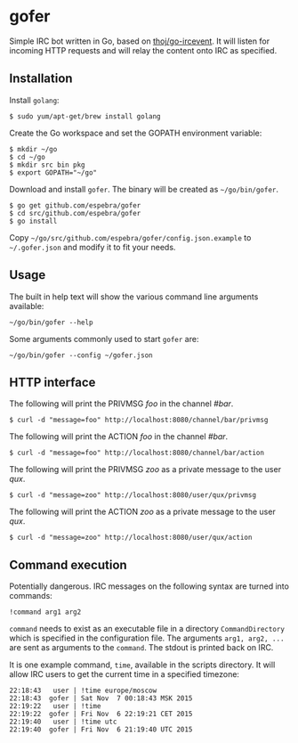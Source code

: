 # gofer

Simple IRC bot written in Go, based on [thoj/go-ircevent](https://github.com/thoj/go-ircevent). It will listen for incoming HTTP requests and will relay the content onto IRC as specified.

## Installation

Install ``golang``:

```
$ sudo yum/apt-get/brew install golang
```

Create the Go workspace and set the GOPATH environment variable:

```
$ mkdir ~/go
$ cd ~/go
$ mkdir src bin pkg
$ export GOPATH="~/go"
```

Download and install ``gofer``. The binary will be created as ``~/go/bin/gofer``.

```
$ go get github.com/espebra/gofer
$ cd src/github.com/espebra/gofer
$ go install
```

Copy ``~/go/src/github.com/espebra/gofer/config.json.example`` to ``~/.gofer.json`` and modify it to fit your needs.

## Usage

The built in help text will show the various command line arguments available:

```
~/go/bin/gofer --help
```

Some arguments commonly used to start ``gofer`` are:

```
~/go/bin/gofer --config ~/gofer.json
```

## HTTP interface

The following will print the PRIVMSG *foo* in the channel *#bar*.

```
$ curl -d "message=foo" http://localhost:8080/channel/bar/privmsg
```

The following will print the ACTION *foo* in the channel *#bar*.

```
$ curl -d "message=foo" http://localhost:8080/channel/bar/action
```

The following will print the PRIVMSG *zoo* as a private message to the user *qux*.

```
$ curl -d "message=zoo" http://localhost:8080/user/qux/privmsg
```

The following will print the ACTION *zoo* as a private message to the user *qux*.

```
$ curl -d "message=zoo" http://localhost:8080/user/qux/action
```

## Command execution

Potentially dangerous. IRC messages on the following syntax are turned into commands:

```
!command arg1 arg2
````

``command`` needs to exist as an executable file in a directory ``CommandDirectory`` which is specified in the configuration file. The arguments ``arg1, arg2, ...`` are sent as arguments to the ``command``. The stdout is printed back on IRC.

It is one example command, ``time``, available in the scripts directory. It will allow IRC users to get the current time in a specified timezone:

```
22:18:43   user | !time europe/moscow
22:18:43  gofer | Sat Nov  7 00:18:43 MSK 2015
22:19:22   user | !time
22:19:22  gofer | Fri Nov  6 22:19:21 CET 2015
22:19:40   user | !time utc
22:19:40  gofer | Fri Nov  6 21:19:40 UTC 2015
```

